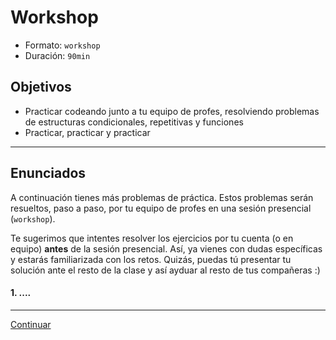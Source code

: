 # Workshop
- Formato: `workshop`
- Duración: `90min`

## Objetivos

- Practicar codeando junto a tu equipo de profes, resolviendo problemas de estructuras condicionales, repetitivas y funciones
- Practicar, practicar y practicar

***

## Enunciados

A continuación tienes más problemas de práctica. Estos problemas serán resueltos, paso a paso, por tu equipo de profes en una sesión presencial (`workshop`).

Te sugerimos que intentes resolver los ejercicios por tu cuenta (o en equipo) **antes** de la sesión presencial. Así, ya vienes con dudas específicas y estarás familiarizada con los retos. Quizás, puedas tú presentar tu solución ante el resto de la clase y así ayduar al resto de tus compañeras :)

#### 1. ....

***

[Continuar](08-code-challenges-program-structure.md)
